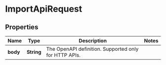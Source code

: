

# ImportApiRequest


## Properties

| Name | Type | Description | Notes |
|------------ | ------------- | ------------- | -------------|
|**body** | **String** | The OpenAPI definition. Supported only for HTTP APIs. |  |



